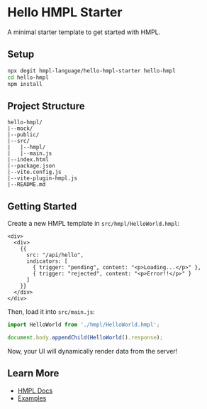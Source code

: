 # Hello HMPL Starter

A minimal starter template to get started with HMPL.

## Setup

```sh
npx degit hmpl-language/hello-hmpl-starter hello-hmpl
cd hello-hmpl
npm install
```

## Project Structure

<!-- TREEVIEW START -->
```
hello-hmpl/
|--mock/
|--public/
|--src/
|   |--hmpl/
|   |--main.js
|--index.html
|--package.json
|--vite.config.js
|--vite-plugin-hmpl.js
|--README.md
```

## Getting Started

Create a new HMPL template in `src/hmpl/HelloWorld.hmpl`:

```hmpl
<div>
  <div>
    {{
      src: "/api/hello",
      indicators: [
        { trigger: "pending", content: "<p>Loading...</p>" },
        { trigger: "rejected", content: "<p>Error!!</p>" }
      ]
    }}
  </div>
</div>
```

Then, load it into `src/main.js`:

```javascript
import HelloWorld from './hmpl/HelloWorld.hmpl';

document.body.appendChild(HelloWorld().response);
```

Now, your UI will dynamically render data from the server!

## Learn More

- [HMPL Docs](https://www.hmpl-lang.dev/hmpl)
- [Examples](https://www.hmpl-lang.dev/examples)
